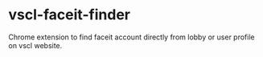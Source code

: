 # vscl-faceit-finder
Chrome extension to find faceit account directly from lobby or user profile on vscl website.
